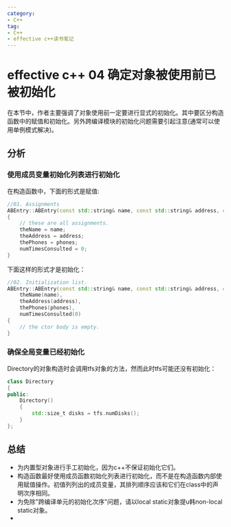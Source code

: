 ```yaml
---
category: 
- C++
tag:
- C++
- effective c++读书笔记
---
```


# effective c++ 04 确定对象被使用前已被初始化

在本节中，作者主要强调了对象使用前一定要进行显式的初始化。其中要区分构造函数中的赋值和初始化。另外跨编译模块的初始化问题需要引起注意(通常可以使用单例模式解决)。

## 分析

### 使用成员变量初始化列表进行初始化

在构造函数中，下面的形式是赋值:

```CPP
//01. Assignments
ABEntry::ABEntry(const std::string& name, const std::string& address, const std::list<PhoneNumber>& phones)
{
	// these are all assignments.
	theName = name;
	theAddress = address;
	thePhones = phones;
	numTimesConsulted = 0;
}
```

下面这样的形式才是初始化：

```cpp
//02. Initialization list.
ABEntry::ABEntry(const std::string& name, const std::string& address, const std::list<PhoneNumber>& phones) :
	theName(name),
	theAddress(address),
	thePhones(phones),
	numTimesConsulted(0)
{
	// the ctor body is empty.
}
```

### 确保全局变量已经初始化

Directory的对象构造时会调用tfs对象的方法，然而此时tfs可能还没有初始化：

```cpp
class Directory
{
public:
	Directory()
	{
		std::size_t disks = tfs.numDisks();
	}
};

```

## 总结
- 为内置型对象进行手工初始化，因为c++不保证初始化它们。
- 构造函数最好使用成员函数初始化列表进行初始化，而不是在构造函数内部使用赋值操作。初值列列出的成员变量，其排列顺序应该和它们在class中的声明次序相同。
- 为免除"跨编译单元的初始化次序"问题，请以local static对象提u韩non-local static对象。
- 
